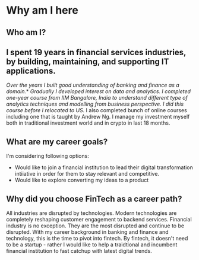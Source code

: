 # Why am I here
## Who am I?
**I spent 19 years in financial services industries, by building, maintaining, and supporting IT applications.** 
---
*Over the years I built good understanding of banking and finance as a domain.**
*Gradually I developed interest on data and analytics. I completed one-year course from IIM Bangalore, India to understand different type of analytics techniques and modelling from business perspective. I did this course before I relocated to US.*
I also completed bunch of online courses including one that is taught by Andrew Ng. 
I manage my investment myself both in traditional investment world and in crypto in last 18 months. 

## What are my career goals?
I'm considering following options:
- Would like to join a financial institution to lead their digital transformation intiiative in order for them to stay relevant and competitive.
- Would like to explore converting my ideas to a product 

## Why did you choose FinTech as a career path?
All industries are disrupted by technologies. Modern technologies are completely reshaping customer engagement to backend services. Financial industry is no exception. They are the most disrupted and continue to be disrupted. With my career background in banking and finance and technology, this is the time to pivot into fintech. 
By fintech, it doesn't need to be a startup - rather I would like to help a traidtional and incumbent financial institution to fast catchup with latest digital trends.